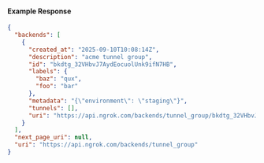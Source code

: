 <!-- Code generated for API Clients. DO NOT EDIT. -->

#### Example Response

```json
{
  "backends": [
    {
      "created_at": "2025-09-10T10:08:14Z",
      "description": "acme tunnel group",
      "id": "bkdtg_32VHbvJ7AydEocuolUnk9ifN7HB",
      "labels": {
        "baz": "qux",
        "foo": "bar"
      },
      "metadata": "{\"environment\": \"staging\"}",
      "tunnels": [],
      "uri": "https://api.ngrok.com/backends/tunnel_group/bkdtg_32VHbvJ7AydEocuolUnk9ifN7HB"
    }
  ],
  "next_page_uri": null,
  "uri": "https://api.ngrok.com/backends/tunnel_group"
}
```

